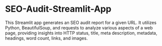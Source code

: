 # SEO-Audit-Streamlit-App
This Streamlit app generates an SEO audit report for a given URL. It utilizes Python, BeautifulSoup, and requests to analyze various aspects of a web page, providing insights into HTTP status, title, meta description, metadata, headings, word count, links, and images.
